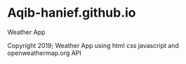 # Aqib-hanief.github.io
Weather App


Copyright 2019;
Weather App using html css javascript and openweathermap.org API
